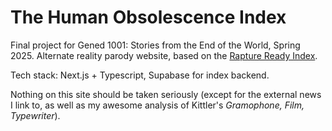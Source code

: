 # The Human Obsolescence Index

Final project for Gened 1001: Stories from the End of the World, Spring 2025. Alternate reality parody website, based on the [Rapture Ready Index](https://www.raptureready.com/rapture-ready-index/).

Tech stack: Next.js + Typescript, Supabase for index backend.

Nothing on this site should be taken seriously (except for the external news I link to, as well as my awesome analysis of Kittler's *Gramophone, Film, Typewriter*).

